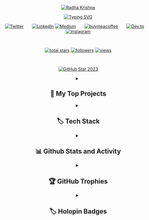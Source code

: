 <p align="center">
  <a href="https://github.com/Sinisterdaddy">
    <img src="https://github.com/sinisterdaddy/sinisterdaddy/assets/113205807/176df7cb-94f3-4d09-afda-40215dc77c95" alt="Radha Krishna" /></a>
</p>

<p align="center">
  <!-- Typing SVG by sinisterdaddy - https://github.com/sinisterdaddy/readme-typing-svg -->
<a href="https://git.io/typing-svg"><img src="https://readme-typing-svg.demolab.com?font=Fira+Code&pause=1000&color=E839F7&center=true&vCenter=true&random=false&width=545&lines=Full-Stack+Devloper;Machine+Learning+and+Deep+Learning+Enthusiast;Familiar+with+ROOT;Currently+Learning+Three.js;+Always+Learning+New+Things" alt="Typing SVG" /></a>
</p>

<!-- Social icons section -->
<div align="center">
<a href="https://twitter.com/im_rkgarg"><img alt="Twitter" title="Twitter" src="https://img.shields.io/badge/Twitter-%231DA1F2.svg?style=for-the-badge&logo=Twitter&logoColor=white"/></a>
&#8287;&#8287;&#8287;&#8287;&#8287;
<a href="https://www.linkedin.com/in/radha-krishna-garg-65a992130/"><img alt="LinkedIn" title="LinkedIn" src="https://img.shields.io/badge/linkedin-%230077B5.svg?style=for-the-badge&logo=linkedin&logoColor=white"/></a>
 <a href="https://medium.com/@krishna.garg010604"><img alt="Medium" title="Medium" src="https://img.shields.io/badge/Medium-12100E?style=for-the-badge&logo=medium&logoColor=white"/></a>
  &#8287;&#8287;&#8287;&#8287;&#8287;
  <a href="https://buymeacoffee.com/radhakrishnagarg"><img alt="buymeacoffee" title="BUymeaCoffee" src="https://img.shields.io/badge/Buy%20Me%20a%20Coffee-ffdd00?style=for-the-badge&logo=buy-me-a-coffee&logoColor=black"/></a>
  &#8287;&#8287;&#8287;&#8287;&#8287;
  <a href="https://dev.to/im_rkgarg"><img alt="Dev.to" title="Dev.to" src="https://img.shields.io/badge/dev.to-0A0A0A?style=for-the-badge&logo=dev.to&logoColor=white"></a>
  &#8287;&#8287;&#8287;&#8287;&#8287;
  <a href="https://www.instagram.com/im_rkgrg"><img  alt="instagram" title="instagram" src="https://img.shields.io/badge/Instagram-%23E4405F.svg?style=for-the-badge&logo=Instagram&logoColor=white"/></a>
</p>

<br/>

<p align="center">
  
  <a href="https://github.com/sinisterdaddy?tab=repositories&sort=stargazers">
    <img alt="total stars" title="Total stars on GitHub" src="https://custom-icon-badges.demolab.com/github/stars/sinisterdaddy?color=55960c&style=for-the-badge&labelColor=488207&logo=star"/></a>
  <a href="https://github.com/sinisterdaddy?tab=followers">
    <img alt="followers" title="Follow me on Github" src="https://custom-icon-badges.demolab.com/github/followers/sinisterdaddy?color=236ad3&labelColor=1155ba&style=for-the-badge&logo=person-add&label=Follow&logoColor=white"/></a>
  <a href="https://komarev.com/ghpvc/?username=sinisterdaddy">
    <img alt="views" title="GitHub profile views" src="https://komarev.com/ghpvc/?username=sinisterdaddy&style=for-the-badge&label=VISITORS&base=1000"/></a>
</p>

<br/>


<p align="center">
  <a href="https://stars.github.com/profiles/sinisterdaddy/">
    <img src="https://i.imgur.com/q1PV6pF.png" alt="GitHub Star 2023"/></a>
</p>


<details> 
  <summary><h2>📘 My Top Projects</h2></summary>

  <div style="display: flex; flex-wrap: wrap; justify-content: space-between;">

  <div style="flex-basis: 48%;">
    <a href="https://github.com/sinisterdaddy/EcoMotion" title="EcoMotion">
      <img src="https://github-readme-stats.vercel.app/api/pin/?username=sinisterdaddy&repo=EcoMotion&theme=react&border_color=61dafb&border_radius=10">
    </a>
  </div>

  <div style="flex-basis: 48%;">
    <a href="https://github.com/sinisterdaddy/LipSenseAI-SpeechRecognition" title="LipSenseAI-SpeechRecognition">
      <img  src="https://github-readme-stats.vercel.app/api/pin/?username=sinisterdaddy&repo=LipSenseAI-SpeechRecognition&theme=react&border_color=61dafb&border_radius=10">
    </a>
  </div>

  <div style="flex-basis: 48%;">
    <a href="https://github.com/sinisterdaddy/GAIA-S-TOUCH" title="Gaia's Touch">
      <img src="https://github-readme-stats.vercel.app/api/pin/?username=sinisterdaddy&repo=GAIA-S-TOUCH&theme=react&border_color=61dafb&border_radius=10">
    </a>
  </div>

  <div style="flex-basis: 48%;">
    <a href="https://github.com/sinisterdaddy/DEXI" title="DEXI">
      <img src="https://github-readme-stats.vercel.app/api/pin/?username=sinisterdaddy&repo=DEXI&theme=react&border_color=61dafb&border_radius=10">
    </a>
  </div>

  <div style="flex-basis: 48%;">
    <a href="https://github.com/sinisterdaddy/FrontStack" title="FrontStack">
      <img src="https://github-readme-stats.vercel.app/api/pin/?username=sinisterdaddy&repo=FrontStack&theme=react&border_color=61dafb&border_radius=10">
    </a>
  </div>

  <div style="flex-basis: 48%;">
    <a href="https://github.com/sinisterdaddy/Elysiums-Archive" title="Elysiums Archive">
      <img src="https://github-readme-stats.vercel.app/api/pin/?username=sinisterdaddy&repo=Elysiums-Archive&theme=react&border_color=61dafb&border_radius=10">
    </a>
  </div>

</div>
  </p>

  <a href="https://github.com/sinisterdaddy?tab=repositories&sort=stargazers"><img alt="All Repositories" title="All Repositories" src="https://custom-icon-badges.demolab.com/badge/-Click%20Here%20For%20All%20My%20Repos-1F222E?style=for-the-badge&logoColor=white&logo=repo"/></a>
</details>


<details>
  <summary><h2>🏷️ Tech Stack</h2></summary>

  <h3>🧰Languages and Tools</h3>

<p>
    <a href="#"><img alt="Arduino" src="https://img.shields.io/badge/-Arduino-00979D?logo=Arduino&logoColor=white"></a>
    <a href="#"><img alt="React" src="https://img.shields.io/badge/-React-61DAFB?logo=React&logoColor=white"></a>
    <a href="#"><img alt="Bootstrap" src="https://img.shields.io/badge/-Bootstrap-563D7C?logo=Bootstrap&logoColor=white"></a>
    <a href="#"><img alt="CSS3" src="https://img.shields.io/badge/-CSS3-1572B6?logo=CSS3&logoColor=white"></a>
    <a href="#"><img alt="HTML5" src="https://img.shields.io/badge/-HTML5-E34F26?logo=HTML5&logoColor=white"></a>
    <a href="#"><img alt="JavaScript" src="https://img.shields.io/badge/-JavaScript-F7DF1E?logo=JavaScript&logoColor=black"></a>
    <a href="#"><img alt="C" src="https://img.shields.io/badge/-C-A8B9CC?logo=C&logoColor=black"></a>
    <a href="#"><img alt="AWS" src="https://img.shields.io/badge/-AWS-232F3E?logo=Amazon-AWS&logoColor=white"></a>
    <a href="#"><img alt="Lua" src="https://img.shields.io/badge/-Lua-2C2D72?style=flat&logo=lua&logoColor=white"></a>
    <a href="#"><img alt="Docker" src="https://img.shields.io/badge/-Docker-2496ED?logo=Docker&logoColor=white"></a>
    <a href="#"><img alt="MySQL" src="https://img.shields.io/badge/-MySQL-4479A1?logo=MySQL&logoColor=white"></a>
    <a href="#"><img alt="Python" src="https://img.shields.io/badge/-Python-3776AB?logo=Python&logoColor=white"></a>
    <a href="#"><img alt="Raspberry Pi" src="https://img.shields.io/badge/-Raspberry%20Pi-C51A4A?logo=Raspberry-Pi&logoColor=white"></a>
    <a href="#"><img alt="Firebase" src="https://img.shields.io/badge/-Firebase-FFCA28?logo=Firebase&logoColor=black"></a>
    <a href="#"><img alt="Node.js" src="https://img.shields.io/badge/-Node.js-339933?logo=Node.js&logoColor=white"></a>
    <a href="#"><img alt="OpenCV" src="https://img.shields.io/badge/-OpenCV-5C3EE8?logo=OpenCV&logoColor=white"></a>
    <a href="#"><img alt="Adobe XD" src="https://img.shields.io/badge/-Adobe%20XD-FF26BE?logo=Adobe-XD&logoColor=white"></a>
    <a href="#"><img alt="Keras" src="https://img.shields.io/badge/-Keras-D00000?logo=Keras&logoColor=white"></a>
    <a href="#"><img alt="R" src="https://img.shields.io/badge/-R-276DC3?logo=R&logoColor=white"></a>
    <a href="#"><img alt="Oracle" src="https://img.shields.io/badge/-Oracle-F80000?logo=Oracle&logoColor=white"></a>
    <a href="#"><img alt="Java" src="https://img.shields.io/badge/-Java-007396?logo=Java&logoColor=white"></a>
    <a href="#"><img alt="C++" src="https://img.shields.io/badge/-C++-00599C?logo=C%2B%2B&logoColor=white"></a>
    <a href="#"><img alt="Android" src="https://img.shields.io/badge/-Android-3DDC84?logo=Android&logoColor=white"></a>
    <a href="#"><img alt="TensorFlow" src="https://img.shields.io/badge/-TensorFlow-FF6F00?logo=TensorFlow&logoColor=white"></a>
    <a href="#"><img alt="Flask" src="https://img.shields.io/badge/-Flask-000000?logo=Flask&logoColor=white"></a>
    <a href="#"><img alt="Figma" src="https://img.shields.io/badge/-Figma-F24E1E?logo=Figma&logoColor=white"></a>
    <a href="#"><img alt="PyTorch" src="https://img.shields.io/badge/-PyTorch-EE4C2C?logo=PyTorch&logoColor=white"></a>
    <a href="#"><img alt="Root" src="https://img.shields.io/badge/-Root-555555?style=flat&logo=none"></a>

</p>

  <h3>🧰 Frameworks and Libraries</h3>

  <p>
      <a href="#"><img alt="Arduino" src="https://img.shields.io/badge/-Arduino-00979D?logo=Arduino&logoColor=white"></a>
      <a href="#"><img alt="BlissfulJS" src="https://custom-icon-badges.demolab.com/badge/Bliss.js-3dacc2.svg?logo=bliss&logoColor=white"></a>
      <a href="#"><img alt="Bootstrap" src="https://img.shields.io/badge/Bootstrap-7952B3.svg?logo=bootstrap&logoColor=white"></a>
      <a href="#"><img alt="Flask" src="https://img.shields.io/badge/Flask-000000.svg?logo=flask&logoColor=white"></a>
      <a href="#"><img alt="GitHub Actions" src="https://img.shields.io/badge/GitHub%20Actions-2671E5.svg?logo=github%20actions&logoColor=white"></a>
      <a href="#"><img alt="NumPy" src="https://img.shields.io/badge/Numpy-013243.svg?logo=numpy&logoColor=white"></a>
      <a href="#"><img alt="Pandas" src="https://img.shields.io/badge/Pandas-150458.svg?logo=pandas&logoColor=white"></a>
      <a href="#"><img alt="Pytest" src="https://img.shields.io/badge/Pytest-0A9EDC.svg?logo=pytest&logoColor=white"></a>
      <a href="#"><img alt="React" src="https://img.shields.io/badge/React-20232a.svg?logo=react&logoColor=%2361DAFB"></a>
      <a href="#"><img alt="Slim" src="https://custom-icon-badges.demolab.com/badge/Slim-74a045.svg?logo=slim-php"></a>
      <a href="#"><img alt="Symfony" src="https://img.shields.io/badge/Symfony-111111.svg?logo=symfony&logoColor=white"></a>
      <a href="#"><img alt="SymPy" src="https://img.shields.io/badge/Sympy-3B5526.svg?logo=sympy&logoColor=white"></a>
      <a href="#"><img alt="TensorFlow" src="https://img.shields.io/badge/TensorFlow-FF6F00.svg?logo=TensorFlow&logoColor=white"></a>
      <a href="#"><img alt="Wordpress" src="https://img.shields.io/badge/Wordpress-21759B?logo=wordpress&logoColor=white"></a>
      <a href="#"><img alt="WPF (.Net)" src="https://img.shields.io/badge/WPF-5C2D91?logo=.net&logoColor=white"></a>
  </p>

  <h3>🗄️ Databases and Cloud Hosting</h3>

  <p>
      <a href="#"><img alt="GitHub Pages" src="https://img.shields.io/badge/GitHub%20Pages-327FC7.svg?logo=github&logoColor=white"></a>
      <a href="#"><img alt="Heroku" src="https://img.shields.io/badge/Heroku-430098.svg?logo=heroku&logoColor=white"></a>
      <a href="#"><img alt="MongoDB" src ="https://img.shields.io/badge/MongoDB-4ea94b.svg?logo=mongodb&logoColor=white"></a>
      <a href="#"><img alt="MySQL" src="https://img.shields.io/badge/MySQL-00f.svg?logo=mysql&logoColor=white"></a>
      <a href="#"><img alt="Notion" src="https://img.shields.io/badge/Notion-010101.svg?logo=notion&logoColor=white"></a>
      <a href="#"><img alt="Oracle" src ="https://img.shields.io/badge/Oracle-F00000.svg?logo=oracle&logoColor=white"></a>
      <a href="#"><img alt="PostgreSQL" src ="https://img.shields.io/badge/PostgreSQL-316192.svg?logo=postgresql&logoColor=white"></a>
      <a href="#"><img alt="Render" src="https://img.shields.io/badge/Render-00979D.svg?logo=render&logoColor=white"></a>
      <a href="#"><img alt="Vercel" src="https://img.shields.io/badge/Vercel-000000.svg?logo=vercel&logoColor=white"></a>
  </p>

  <h3>💻 Software and Tools</h3>

  <p>
      <a href="#"><img alt="Adobe" src="https://img.shields.io/badge/Adobe-FF0000.svg?logo=adobe&logoColor=white"></a>
      <a href="#"><img alt="Android" src="https://img.shields.io/badge/Android-3DDC84?logo=android&logoColor=white"></a>
      <a href="#"><img alt="Android Studio" src="https://img.shields.io/badge/Android%20Studio-008678.svg?logo=android-studio&logoColor=white"></a>
      <a href="#"><img alt="Brave" src="https://img.shields.io/badge/-Brave-FB542B?logo=brave&logoColor=white"></a>
      <a href="#"><img alt="Discord" src="https://img.shields.io/badge/-Discord-5865F2.svg?logo=discord&logoColor=white"></a>
      <a href="#"><img alt="Git" src="https://img.shields.io/badge/Git-F05033.svg?logo=git&logoColor=white"></a>
      <a href="#"><img alt="GitHub Desktop" src="https://img.shields.io/badge/GitHub%20Desktop-8034A9.svg?logo=github&logoColor=white"></a>
      <a href="#"><img alt="Google Sheets" src="https://img.shields.io/badge/Sheets-34A853.svg?logo=google%20sheets&logoColor=white"></a>
      <a href="#"><img alt="Inkscape" src="https://img.shields.io/badge/Inkscape-000000?logo=Inkscape&logoColor=white"></a>
      <a href="#"><img alt="Jupyter" src="https://img.shields.io/badge/Jupyter-F37626.svg?logo=Jupyter&logoColor=white"></a>
      <a href="#"><img alt="Postman" src="https://img.shields.io/badge/Postman-FF6C37?logo=postman&logoColor=white"></a>
      <a href="#"><img alt="SonarLint" src="https://img.shields.io/badge/-SonarLint-CB2029?logo=sonarlint&logoColor=white"></a>
      <a href="#"><img alt="Stack Overflow" src="https://img.shields.io/badge/-Stack%20Overflow-FE7A16?logo=stack-overflow&logoColor=white"></a>
      <a href="#"><img alt="Visual Studio Code" src="https://img.shields.io/badge/Visual%20Studio%20Code-0078d7.svg?logo=visual-studio-code&logoColor=white"></a>
  </p>
</details>

<details> 
  <summary><h2>📊 Github Stats and Activity</h2></summary>

  <h3>🔥 Streak Stats</h3>

  <!-- GitHub Readme Streak Stats - https://github.com/sinisterdaddy/github-readme-streak-stats -->
  <p>
    <a href="https://github.com/sinisterdaddy/github-readme-streak-stats">
      <img title="🔥 Get streak stats for your profile at git.io/streak-stats" alt="sinisterdaddy's streak" src="https://streak-stats.demolab.com/?user=sinisterdaddy&theme=monokai-metallian&hide_border=true"/>
    </a>
    <p>🔥 Get streak stats for your profile at <a href="https://git.io/streak-stats">git.io/streak-stats</a></p>
  </p>

  <h3>💻 GitHub Profile Stats</h3>

  <!-- https://github.com/anuraghazra/github-readme-stats -->

  <a href="https://github.com/anuraghazra/github-readme-stats"><img alt="sinisterdaddy's Github Stats" src="https://DenverCoder1-github-readme-stats.vercel.app/api/?username=sinisterdaddy&show_icons=true&include_all_commits=true&count_private=true&theme=react&hide_border=true&bg_color=1F222E&title_color=F85D7F&icon_color=F8D866" height="192px"/></a>
  <a href="https://github.com/anuraghazra/github-readme-stats"><img alt="sinisterdaddy's Top Languages" src="https://DenverCoder1-github-readme-stats.vercel.app/api/top-langs/?username=sinisterdaddy&langs_count=8&layout=compact&theme=react&hide_border=true&bg_color=1F222E&title_color=F85D7F&icon_color=F8D866,Roff" height="192px"/></a>
  <br/>

  <b>Note:</b> Top languages is only a metric of the languages my public code consists of and doesn't reflect experience or skill level.
  
  <!-- https://github.com/ashutosh00710/github-readme-activity-graph -->

  <a href="https://github.com/ashutosh00710/github-readme-activity-graph"><img alt="sinisterdaddy's Activity Graph" src="https://github-readme-activity-graph.vercel.app/graph/?username=sinisterdaddy&bg_color=1F222E&color=F8D866&line=F85D7F&point=FFFFFF&hide_border=true" /></a>
</details>
<details>
  <summary><h2>🏆 GitHub Trophies</h2></summary>
  <img src = https://github-profile-trophy.vercel.app/?username=sinisterdaddy&theme=radical>
</details>


<details> 
  <summary><h2>🏷️ Holopin Badges</h2></summary>

  <p><a href="https://holopin.io/@sinisterdaddy"><img src="https://holopin.me/sinisterdaddy" alt="@sinisterdaddy;s Holopin board"></a></p>
</details>
